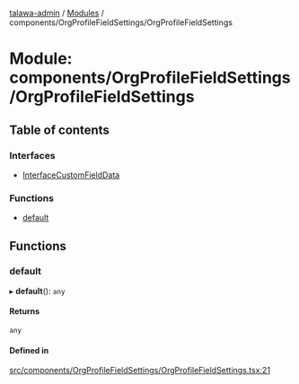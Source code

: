 [talawa-admin](../README.md) / [Modules](../modules.md) / components/OrgProfileFieldSettings/OrgProfileFieldSettings

# Module: components/OrgProfileFieldSettings/OrgProfileFieldSettings

## Table of contents

### Interfaces

- [InterfaceCustomFieldData](../interfaces/components_OrgProfileFieldSettings_OrgProfileFieldSettings.InterfaceCustomFieldData.md)

### Functions

- [default](components_OrgProfileFieldSettings_OrgProfileFieldSettings.md#default)

## Functions

### default

▸ **default**(): `any`

#### Returns

`any`

#### Defined in

[src/components/OrgProfileFieldSettings/OrgProfileFieldSettings.tsx:21](https://github.com/chandel-aman/talawa-admin/blob/8321f36/src/components/OrgProfileFieldSettings/OrgProfileFieldSettings.tsx#L21)
